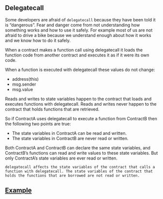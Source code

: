 ## Delegatecall
Some developers are afraid of `delegatecall` because they have been told it is “dangerous”. Fear and danger come from not understanding how something works and how to use it safely. For example most of us are not afraid to drive a bike because we understand enough about how it works and we know how to do it safely.

When a contract makes a function call using delegatecall it loads the function code from another contract and executes it as if it were its own code.

When a function is executed with delegatecall these values do not change:

- address(this)
- msg.sender
- msg.value

Reads and writes to state variables happen to the contract that loads and executes functions with delegatecall. Reads and writes never happen to the contract that holds functions that are retrieved.

So if ContractA uses delegatecall to execute a function from ContractB then the following two points are true:

- The state variables in ContractA can be read and written.
- The state variables in ContractB are never read or written.

Both ContractA and ContractB can declare the same state variables, and ContractB’s functions can read and write values to these state variables. But only ContractA’s state variables are ever read or written.

``delegatecall affects the state variables of the contract that calls a function with delegatecall. The state variables of the contract that holds the functions that are borrowed are not read or written.``

## [Example](https://github.com/0xYujan/Solidity/blob/8c6d4e58a5cfa294dff0aca3fe700539d40603c8/Delegatecall/Example.sol)
